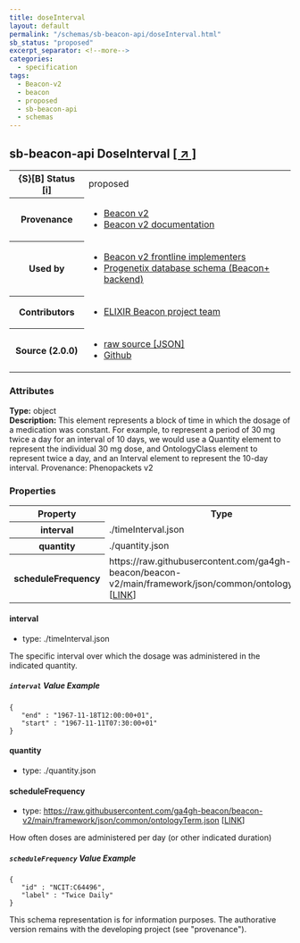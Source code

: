 ```yaml
---
title: doseInterval
layout: default
permalink: "/schemas/sb-beacon-api/doseInterval.html"
sb_status: "proposed"
excerpt_separator: <!--more-->
categories:
  - specification
tags:
  - Beacon-v2
  - beacon
  - proposed
  - sb-beacon-api
  - schemas
---
```


<div id="schema-header-title">
  <h2><span id="schema-header-title-project">sb-beacon-api</span> DoseInterval <a href="https://github.com/ga4gh-schemablocks/sb-beacon-api" target="_BLANK">[ &nearr; ]</a></h2>
</div>

<table id="schema-header-table">
<tr>
<th>{S}[B] Status <a href="https://schemablocks.org/about/sb-status-levels.html">[i]</a></th>
<td><div id="schema-header-status">proposed</div></td>
</tr>
<tr><th>Provenance</th><td><ul>
<li><a href="https://github.com/ga4gh-beacon/beacon-v2">Beacon v2</a></li>
<li><a href="http://docs.genomebeacons.org">Beacon v2 documentation</a></li>
</ul></td></tr>
<tr><th>Used by</th><td><ul>
<li><a href="https://ga4gh-approval-service-registry.ega-archive.org">Beacon v2 frontline implementers</a></li>
<li><a href="https://docs.progenetix.org/beaconplus/">Progenetix database schema (Beacon+ backend)</a></li>
</ul></td></tr>


<!--more-->
<tr><th>Contributors</th><td><ul>
<li><a href="https://beacon-project.io/categories/people.html">ELIXIR Beacon project team</a></li>
</ul></td></tr>
<tr><th>Source (2.0.0)</th><td><ul>
<li><a href="current/doseInterval.json" target="_BLANK">raw source [JSON]</a></li>
<li><a href="https://github.com/ga4gh-schemablocks/sb-beacon-api/blob/master/schemas/beacon-v2-default-model/common/doseInterval.yaml" target="_BLANK">Github</a></li>
</ul></td></tr>
</table>

<div id="schema-attributes-title"><h3>Attributes</h3></div>

  
__Type:__ object  
__Description:__ This element represents a block of time in which the dosage of a medication was constant. For example, to represent a period of 30 mg twice a day for an interval of 10 days, we would use a Quantity element to represent the individual 30 mg dose, and OntologyClass element to represent twice a day, and an Interval element to represent the 10-day interval. Provenance: Phenopackets v2
### Properties

<table id="schema-properties-table">
<tr><th>Property</th><th>Type</th></tr>
<tr><th>interval</th><td>./timeInterval.json</td></tr>
<tr><th>quantity</th><td>./quantity.json</td></tr>
<tr><th>scheduleFrequency</th><td>https://raw.githubusercontent.com/ga4gh-beacon/beacon-v2/main/framework/json/common/ontologyTerm.json [<a href="https://raw.githubusercontent.com/ga4gh-beacon/beacon-v2/main/framework/json/common/ontologyTerm.json">LINK</a>]</td></tr>
</table>


#### interval

* type: ./timeInterval.json

The specific interval over which the dosage was administered in the indicated quantity.

##### `interval` Value Example  

```
{
   "end" : "1967-11-18T12:00:00+01",
   "start" : "1967-11-11T07:30:00+01"
}
```

#### quantity

* type: ./quantity.json




#### scheduleFrequency

* type: https://raw.githubusercontent.com/ga4gh-beacon/beacon-v2/main/framework/json/common/ontologyTerm.json [<a href="https://raw.githubusercontent.com/ga4gh-beacon/beacon-v2/main/framework/json/common/ontologyTerm.json">LINK</a>]

How often doses are administered per day (or other indicated duration)

##### `scheduleFrequency` Value Example  

```
{
   "id" : "NCIT:C64496",
   "label" : "Twice Daily"
}
```
<div id="schema-footer"> This schema representation is for information purposes. The authorative  version remains with the developing project (see "provenance"). </div>


